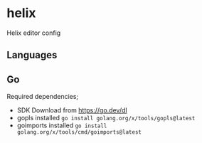 # helix
Helix editor config

## Languages


## Go

Required dependencies;

- SDK Download from https://go.dev/dl
- gopls installed `go install golang.org/x/tools/gopls@latest`
- goimports installed `go install golang.org/x/tools/cmd/goimports@latest`
